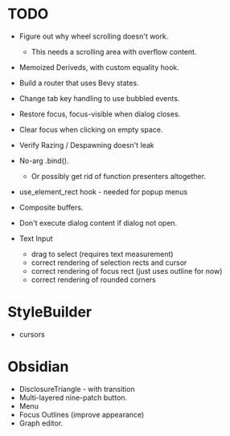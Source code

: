 # TODO

- Figure out why wheel scrolling doesn't work.
  - This needs a scrolling area with overflow content.
- Memoized Deriveds, with custom equality hook.
- Build a router that uses Bevy states.
- Change tab key handling to use bubbled events.
- Restore focus, focus-visible when dialog closes.
- Clear focus when clicking on empty space.
- Verify Razing / Despawning doesn't leak
- No-arg .bind().
  - Or possibly get rid of function presenters altogether.
- use_element_rect hook - needed for popup menus
- Composite buffers.
- Don't execute dialog content if dialog not open.
- Text Input

  - drag to select (requires text measurement)
  - correct rendering of selection rects and cursor
  - correct rendering of focus rect (just uses outline for now)
  - correct rendering of rounded corners

# StyleBuilder

- cursors

# Obsidian

- DisclosureTriangle - with transition
- Multi-layered nine-patch button.
- Menu
- Focus Outlines (improve appearance)
- Graph editor.
